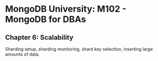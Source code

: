 # MongoDB University: M102 - MongoDB for DBAs
## Chapter 6: Scalability

Sharding setup, sharding monitoring, shard key selection, inserting large amounts of data.
